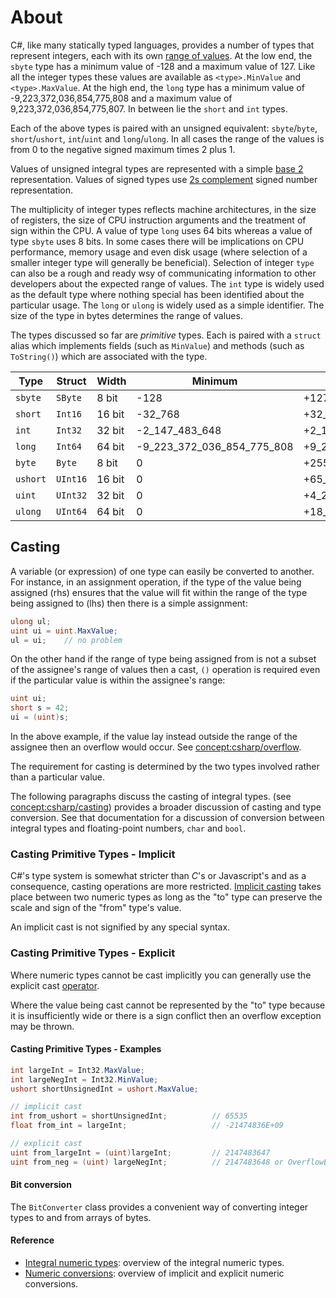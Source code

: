# About

C#, like many statically typed languages, provides a number of types that represent integers, each with its own [range of values][integral-numeric-types]. At the low end, the `sbyte` type has a minimum value of -128 and a maximum value of 127. Like all the integer types these values are available as `<type>.MinValue` and `<type>.MaxValue`. At the high end, the `long` type has a minimum value of -9,223,372,036,854,775,808 and a maximum value of 9,223,372,036,854,775,807. In between lie the `short` and `int` types.

Each of the above types is paired with an unsigned equivalent: `sbyte`/`byte`, `short`/`ushort`, `int`/`uint` and `long`/`ulong`. In all cases the range of the values is from 0 to the negative signed maximum times 2 plus 1.

Values of unsigned integral types are represented with a simple [base 2][wiki-binary] representation. Values of signed types use [2s complement][wiki-twos-complement] signed number representation.

The multiplicity of integer types reflects machine architectures, in the size of registers, the size of CPU instruction arguments and the treatment of sign within the CPU. A value of type `long` uses 64 bits whereas a value of type `sbyte` uses 8 bits. In some cases there will be implications on CPU performance, memory usage and even disk usage (where selection of a smaller integer type will generally be beneficial). Selection of integer `type` can also be a rough and ready wsy of communicating information to other developers about the expected range of values. The `int` type is widely used as the default type where nothing special has been identified about the particular usage. The `long` or `ulong` is widely used as a simple identifier. The size of the type in bytes determines the range of values.

The types discussed so far are _primitive_ types. Each is paired with a `struct` alias which implements fields (such as `MinValue`) and methods (such as `ToString()`) which are associated with the type.

| Type     | Struct   | Width  | Minimum                    | Maximum                     |
| -------- | -------- | ------ | -------------------------- | --------------------------- |
| `sbyte`  | `SByte`  | 8 bit  | -128                       | +127                        |
| `short`  | `Int16`  | 16 bit | -32_768                    | +32_767                     |
| `int`    | `Int32`  | 32 bit | -2_147_483_648             | +2_147_483_647              |
| `long`   | `Int64`  | 64 bit | -9_223_372_036_854_775_808 | +9_223_372_036_854_775_807  |
| `byte`   | `Byte`   | 8 bit  | 0                          | +255                        |
| `ushort` | `UInt16` | 16 bit | 0                          | +65_535                     |
| `uint`   | `UInt32` | 32 bit | 0                          | +4_294_967_295              |
| `ulong`  | `UInt64` | 64 bit | 0                          | +18_446_744_073_709_551_615 |

## Casting

A variable (or expression) of one type can easily be converted to another. For instance, in an assignment operation, if the type of the value being assigned (rhs) ensures that the value will fit within the range of the type being assigned to (lhs) then there is a simple assignment:

```csharp
ulong ul;
uint ui = uint.MaxValue;
ul = ui;    // no problem
```

On the other hand if the range of type being assigned from is not a subset of the assignee's range of values then a cast, `()` operation is required even if the particular value is within the assignee's range:

```csharp
uint ui;
short s = 42;
ui = (uint)s;
```

In the above example, if the value lay instead outside the range of the assignee then an overflow would occur. See [concept:csharp/overflow]().

The requirement for casting is determined by the two types involved rather than a particular value.

The following paragraphs discuss the casting of integral types. (see [concept:csharp/casting]()) provides a broader discussion of casting and type conversion. See that documentation for a discussion of conversion between integral types and floating-point numbers, `char` and `bool`.

### Casting Primitive Types - Implicit

C#'s type system is somewhat stricter than _C_'s or Javascript's and as a consequence, casting operations are more restricted. [Implicit casting][implicit-casts] takes place between two numeric types as long as the "to" type can preserve the scale and sign of the "from" type's value.

An implicit cast is not signified by any special syntax.

### Casting Primitive Types - Explicit

Where numeric types cannot be cast implicitly you can generally use the explicit cast [operator][cast-operator].

Where the value being cast cannot be represented by the "to" type because it is insufficiently wide or there is a sign conflict then an overflow exception may be thrown.

#### Casting Primitive Types - Examples

```csharp
int largeInt = Int32.MaxValue;
int largeNegInt = Int32.MinValue;
ushort shortUnsignedInt = ushort.MaxValue;

// implicit cast
int from_ushort = shortUnsignedInt;          // 65535
float from_int = largeInt;                   // -21474836E+09

// explicit cast
uint from_largeInt = (uint)largeInt;         // 2147483647
uint from_neg = (uint) largeNegInt;          // 2147483648 or OverflowException is thrown (if checked)

```

#### Bit conversion

The `BitConverter` class provides a convenient way of converting integer types to and from arrays of bytes.

#### Reference

- [Integral numeric types][integral-numeric-types]: overview of the integral numeric types.
- [Numeric conversions][numeric-conversions]: overview of implicit and explicit numeric conversions.

[integral-numeric-types]: https://docs.microsoft.com/en-us/dotnet/csharp/language-reference/builtin-types/integral-numeric-types
[numeric-conversions]: https://docs.microsoft.com/en-us/dotnet/csharp/language-reference/builtin-types/numeric-conversions
[cast-operator]: https://docs.microsoft.com/en-us/dotnet/csharp/language-reference/operators/type-testing-and-cast#cast-expression
[implicit-casts]: https://docs.microsoft.com/en-us/dotnet/csharp/language-reference/builtin-types/numeric-conversions
[wiki-twos-complement]: https://en.wikipedia.org/wiki/Two%27s_complement
[wiki-binary]: https://en.wikipedia.org/wiki/Binary_number
[sbyte]: https://docs.microsoft.com/en-us/dotnet/api/system.sbyte
